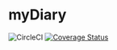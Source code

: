 # myDiary

![CircleCI](https://circleci.com/gh/dieudonneAwa/myDiary/tree/master.svg?style=svg&circle-token=9c27fcadbc62e2242a69c35370d6800fb21b8445)
[![Coverage Status](https://coveralls.io/repos/github/dieudonneAwa/myDiary/badge.svg?branch=master)](https://coveralls.io/github/dieudonneAwa/myDiary?branch=master&token=HUYzt3ON04VI4BiY3G8jpjcCp4mvCb9Xs)
